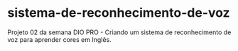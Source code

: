 # sistema-de-reconhecimento-de-voz
Projeto 02 da semana DIO PRO - Criando um sistema de reconhecimento de voz para aprender cores em Inglês.

